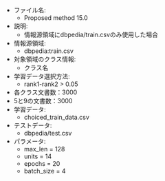 - ファイル名:
    - Proposed method 15.0
- 説明:
    - 情報源領域にdbpedia/train.csvのみ使用した場合
- 情報源領域:
    <!-- - 20news:全文書 -->
    - dbpedia:train.csv
    <!-- - reuter:全文書 -->
    <!-- - yahootopic:train_pu_half_v0.txt, train_pu_half_v1.txt -->
- 対象領域のクラス情報:
    - クラス名
- 学習データ選択方法:
    - rank1-rank2 > 0.05
- 各クラス文書数：3000
- 5と9の文書数：3000
- 学習データ:
    - choiced_train_data.csv
    <!-- - yahootopic/train_pu_half_v1.txt -->
- テストデータ:
    - dbpedia/test.csv
    <!-- - yahootopic/test.txt -->
- パラメータ:
    - max_len = 128
    - units = 14
    - epochs = 20
    - batch_size = 4